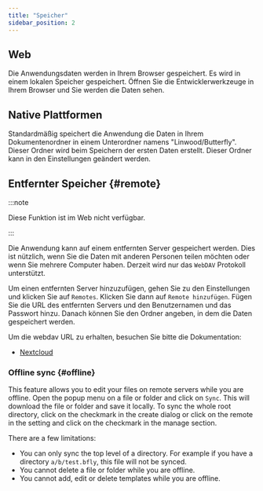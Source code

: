 ```yaml
---
title: "Speicher"
sidebar_position: 2
---
```


## Web

Die Anwendungsdaten werden in Ihrem Browser gespeichert. Es wird in einem lokalen Speicher gespeichert. Öffnen Sie die Entwicklerwerkzeuge in Ihrem Browser und Sie werden die Daten sehen.

## Native Plattformen

Standardmäßig speichert die Anwendung die Daten in Ihrem Dokumentenordner in einem Unterordner namens "Linwood/Butterfly". Dieser Ordner wird beim Speichern der ersten Daten erstellt. Dieser Ordner kann in den Einstellungen geändert werden.

## Entfernter Speicher {#remote}

:::note

Diese Funktion ist im Web nicht verfügbar.

:::

Die Anwendung kann auf einem entfernten Server gespeichert werden. Dies ist nützlich, wenn Sie die Daten mit anderen Personen teilen möchten oder wenn Sie mehrere Computer haben. Derzeit wird nur das `WebDAV` Protokoll unterstützt.

Um einen entfernten Server hinzuzufügen, gehen Sie zu den Einstellungen und klicken Sie auf `Remotes`. Klicken Sie dann auf `Remote hinzufügen`. Fügen Sie die URL des entfernten Servers und den Benutzernamen und das Passwort hinzu. Danach können Sie den Ordner angeben, in dem die Daten gespeichert werden.

Um die webdav URL zu erhalten, besuchen Sie bitte die Dokumentation:

* [Nextcloud](https://docs.nextcloud.com/server/latest/user_manual/en/files/access_webdav.html)

### Offline sync {#offline}

This feature allows you to edit your files on remote servers while you are offline. Open the popup menu on a file or folder and click on `Sync`. This will download the file or folder and save it locally. To sync the whole root directory, click on the checkmark in the create dialog or click on the remote in the setting and click on the checkmark in the manage section.

There are a few limitations:

* You can only sync the top level of a directory. For example if you have a directory `a/b/test.bfly`, this file will not be synced.
* You cannot delete a file or folder while you are offline.
* You cannot add, edit or delete templates while you are offline.
